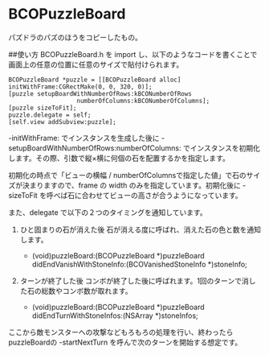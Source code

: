 BCOPuzzleBoard
==============

パズドラのパズのほうをコピーしたもの。


##使い方
BCOPuzzleBoard.h を import し、以下のようなコードを書くことで画面上の任意の位置に任意のサイズで貼付けられます。

    BCOPuzzleBoard *puzzle = [[BCOPuzzleBoard alloc] initWithFrame:CGRectMake(0, 0, 320, 0)];
    [puzzle setupBoardWithNumberOfRows:kBCONumberOfRows
                       numberOfColumns:kBCONumberOfColumns];
    [puzzle sizeToFit];
    puzzle.delegate = self;
    [self.view addSubview:puzzle];

-initWithFrame: でインスタンスを生成した後に -setupBoardWithNumberOfRows:numberOfColumns: でインスタンスを初期化します。その際、引数で縦×横に何個の石を配置するかを指定します。

初期化の時点で「ビューの横幅 / numberOfColumnsで指定した値」で石のサイズが決まりますので、frame の width のみを指定しています。初期化後に -sizeToFit を呼べば石に合わせてビューの高さが合うようになっています。

また、delegate で以下の２つのタイミングを通知しています。

1. ひと固まりの石が消えた後 
石が消える度に呼ばれ、消えた石の色と数を通知します。

    - (void)puzzleBoard:(BCOPuzzleBoard *)puzzleBoard didEndVanishWithStoneInfo:(BCOVanishedStoneInfo *)stoneInfo;

2. ターンが終了した後 
コンボが終了した後に呼ばれます。1回のターンで消した石の総数やコンボ数が取れます。

    - (void)puzzleBoard:(BCOPuzzleBoard *)puzzleBoard didEndTurnWithStoneInfos:(NSArray *)stoneInfos;


ここから敵モンスターへの攻撃などもろもろの処理を行い、終わったらpuzzleBoardの -startNextTurn を呼んで次のターンを開始する想定です。